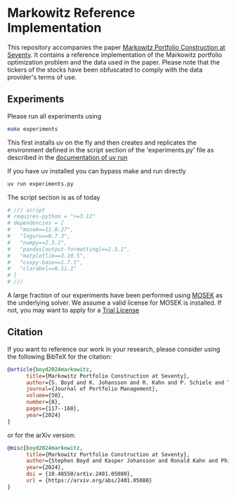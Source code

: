 # Markowitz Reference Implementation

This repository accompanies the paper [Markowitz Portfolio Construction at Seventy](https://web.stanford.edu/~boyd/papers/markowitz.html).
It contains a reference implementation of the Markowitz portfolio optimization
problem and the data used in the paper. Please note that the tickers of the
stocks have been obfuscated to comply with the data provider's terms of use.

## Experiments

Please run all experiments using

```bash
make experiments
```

This first installs uv on the fly and then creates and replicates the
environment defined in the script section of the 'experiments.py' file
as described in the [documentation of uv run](https://docs.astral.sh/uv/guides/scripts/#declaring-script-dependencies)

If you have uv installed you can bypass make and run directly

```bash
uv run experiments.py
```

The script section is as of today

```python
# /// script
# requires-python = ">=3.12"
# dependencies = [
#   "mosek==11.0.27",
#   "loguru==0.7.3",
#   "numpy==2.3.2",
#   "pandas[output-formatting]==2.3.1",
#   "matplotlib==3.10.5",
#   "cvxpy-base==1.7.1",
#   "clarabel==0.11.1"
# ]
# ///
```

A large fraction of our experiments have been performed
using [MOSEK](https://www.mosek.com/) as the underlying solver.
We assume a valid license for MOSEK is installed. If not,
you may want to apply for a [Trial License](https://www.mosek.com/try/)

## Citation

If you want to reference our work in your research, please consider using the following BibTeX for the citation:

```BibTeX
@article{boyd2024markowitz,
      title={Markowitz Portfolio Construction at Seventy},
      author={S. Boyd and K. Johansson and R. Kahn and P. Schiele and T. Schmelzer},
      journal={Journal of Portfolio Management},
      volume={50},
      number={8},
      pages={117--160},
      year={2024}
}
```
or for the arXiv version:
```BibTeX
@misc{boyd2024markowitz,
      title={Markowitz Portfolio Construction at Seventy},
      author={Stephen Boyd and Kasper Johansson and Ronald Kahn and Philipp Schiele and Thomas Schmelzer},
      year={2024},
      doi = {10.48550/arXiv.2401.05080},
      url = {https://arxiv.org/abs/2401.05080}
}
```
